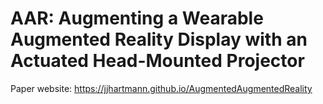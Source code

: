 # AAR: Augmenting a Wearable Augmented Reality Display with an Actuated Head-Mounted Projector

Paper website: https://jjhartmann.github.io/AugmentedAugmentedReality

